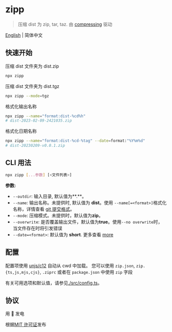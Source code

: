 # zipp

> 压缩 dist 为 zip, tar, taz. 由 [compressing](https://www.npmjs.com/package/compressing) 驱动

[English](./README.md) | 简体中文

## 快速开始

压缩 dist 文件夹为 dist.zip

```sh
npx zipp
```

压缩 dist 文件夹为 dist.tgz

```sh
npx zipp --mode=tgz
```

格式化输出名称

```sh
npx zipp --name="format:dist-%cd%h"
# dist-2023-02-09-2421035.zip
```

格式化日期名称

```sh
npx zipp --name="format:dist-%cd-%tag" --date=format:"%Y%m%d"
# dist-20230209-v0.0.1.zip
```

## CLI 用法

```sh
npx zipp [...参数] [<文件列表>]
```

**参数:**

- `--outdir`: 输入目录, 默认值为**.**。
- `--name`: 输出名称。未提供时, 默认值为 **dist**。使用 `--name[=<format>]`格式化名称，详情查看 [git 提交格式](https://www.git-scm.com/docs/git-log#Documentation/git-log.txt---prettyltformatgt)。
- `--mode`: 压缩模式。未提供时，默认值为**zip**。
- `--overwrite`: 是否覆盖输出文件，默认值为**true**。使用`--no overwrite`时，当文件存在时将引发错误
- `--date=<format>`: 默认值为 **short**. 更多查看 [more](https://www.git-scm.com/docs/git-log#Documentation/git-log.txt---dateltformatgt)

## 配置

配置项使用 [unjs/c12](https://github.com/unjs/c12) 自动从 cwd 中加载。
您可以使用 `zip.json`, `zip.{ts,js,mjs,cjs}`, `.ziprc` 或者在 `package.json` 中使用 `zip` 字段

有关可用选项和默认值，请参见[./src/config.ts](./src/config.ts)。

## 协议

用 💛 发电

根据[MIT 许可证](./LICENSE)发布
